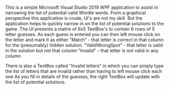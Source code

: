 This is a simple Microsoft Visual Studio 2019 WPF application to assist in narrowing the list of potential valid Wordle words.
From a graphical perspective this application is crude, UI's are not my skill.
But the application helps to quickly narrow in on the list of potential solutions to the game.
The UI presents a matrix of 6x5 TextBox's to contain 6 rows of 5 letter guesses.
As each guess is entered you can then left mouse click on the letter and mark it as either 
"Match" - that letter is correct in that column for the (presumably) hidden solution.
"ValidWrongSpot" - that letter is valid in the solution but not that column
"Invalid" - that letter is not valid in any column

There is also a TextBox called "Invalid letters" in which you can simply type the list of letters that are invalid rather than having to left mouse click each one
As you fill in details of the guesses, the right TextBox will update with the list of potential solutions.
